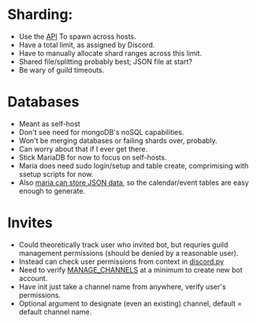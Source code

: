 # Sharding:
- Use the [API](https://discordpy.readthedocs.io/en/latest/api.html#discord.AutoShardedClient) To spawn across hosts.
- Have a total limit, as assigned by Discord.
- Have to manually allocate shard ranges across this limit.
- Shared file/splitting probably best; JSON file at start?
- Be wary of guild timeouts.

# Databases
- Meant as self-host
- Don't see need for mongoDB's noSQL capabilities.
- Won't be merging databases or failing shards over, probably.
- Can worry about that if I ever get there.
- Stick MariaDB for now to focus on self-hosts.
- Maria does need sudo login/setup and table create, comprimising with ssetup scripts for now.
- Also [maria can store JSON data](https://mariadb.com/resources/blog/using-json-in-mariadb/), so the calendar/event tables are easy enough to generate.

# Invites
- Could theoretically track user who invited bot, but requries guild management permissions (should be denied by a reasonable user).
- Instead can check user permissions from context in [discord.py](https://discordpy.readthedocs.io/en/stable/ext/commands/api.html?highlight=message%20context#discord.ext.commands.Context.permissions)
- Need to verify [MANAGE_CHANNELS](https://discord.com/developers/docs/topics/permissions) at a minimum to create new bot account.
- Have init just take a channel name from anywhere, verify user's permissions.
- Optional argument to designate (even an existing) channel, default = default channel name.
